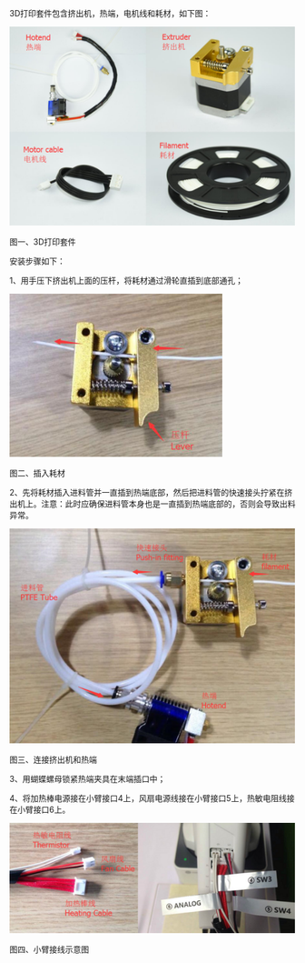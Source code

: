 3D打印套件包含挤出机，热端，电机线和耗材，如下图：

![](/assets/import.png2)

图一、3D打印套件

安装步骤如下：

1、用手压下挤出机上面的压杆，将耗材通过滑轮直插到底部通孔；

![](/assets/12)

图二、插入耗材

2、先将耗材插入进料管并一直插到热端底部，然后把进料管的快速接头拧紧在挤出机上。注意：此时应确保进料管本身也是一直插到热端底部的，否则会导致出料异常。

![](/assets/4)

图三、连接挤出机和热端

3、用蝴蝶螺母锁紧热端夹具在末端插口中；

4、将加热棒电源接在小臂接口4上，风扇电源线接在小臂接口5上，热敏电阻线接在小臂接口6上。

![](/assets/0)

图四、小臂接线示意图





